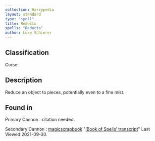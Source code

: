 ```yaml
---
collection: Harrypedia
layout: standard
type: "spell"
title: Reducto
spells: "Reducto"
author: Luke Schierer
---
```


## Classification

Curse

## Description

Reduce an object to pieces, potentially even to a fine mist.

## Found in

Primary Cannon
: citation needed.

Secondary Cannon
: [magicscrapbook](https://magicscrapbook.tumblr.com/)
"[‘Book of Spells’ transcript](https://magicscrapbook.tumblr.com/post/162085200042/book-of-spells-transcript)"
Last Viewed 2021-09-30.
